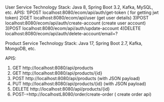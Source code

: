 User Service
Technology Stack: Java 8, Spring Boot 3.2, Kafka, MySQL, etc.
APIS:
  1)POST localhost:8080/ecom/api/auth/get-token ( for getting jwt token)
  2)GET localhost:8080/ecom/api/user (get user details)
  3)POST localhost:8080/ecom/api/auth/create-account (create user account)
  3)POST localhost:8080/ecom/api/auth/update-account
  4)DELETE localhost:8080/ecom/api/auth/delete-account/email=?
  
Product Service
Technology Stack: Java 17, Spring Boot 2.7, Kafka, MongoDB, etc.

APIS:
  1) GET http://localhost:8080/api/products
  2) GET http://localhost:8080/api/products/{id}
  3) POST http://localhost:8080/api/products (with JSON payload)
  4) PUT http://localhost:8080/api/products/{id} (with JSON payload)
  5) DELETE http://localhost:8080/api/products/{id}
  6) POST-=http://localhostL8080/order/create-order ( create order api)
